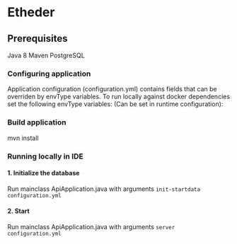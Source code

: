# Etheder

## Prerequisites
Java 8
Maven
PostgreSQL

### Configuring application
Application configuration (configuration.yml) contains fields that can be overriden by envType variables. 
To run locally against docker dependencies set the following envType variables: (Can be set in runtime configuration):

### Build application
mvn install

### Running locally in IDE

#### 1. Initialize the database
Run mainclass ApiApplication.java with arguments
```init-startdata configuration.yml```

#### 2. Start
Run mainclass ApiApplication.java with arguments 
```server configuration.yml```







